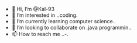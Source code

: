 - 👋 Hi, I’m @Kal-93
- 👀 I’m interested in ..coding.
- 🌱 I’m currently learning computer science..
- 💞️ I’m looking to collaborate on .java programmin..
- 📫 How to reach me ..-.

<!---
Kal-93/Kal-93 is a ✨ special ✨ repository because its `README.md` (this file) appears on your GitHub profile.
You can click the Preview link to take a look at your changes.
--->
